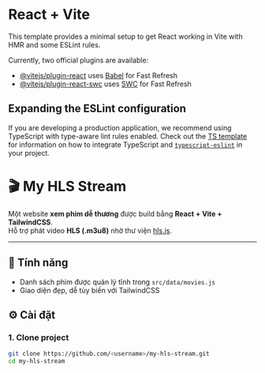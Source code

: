 # React + Vite

This template provides a minimal setup to get React working in Vite with HMR and some ESLint rules.

Currently, two official plugins are available:

- [@vitejs/plugin-react](https://github.com/vitejs/vite-plugin-react/blob/main/packages/plugin-react) uses [Babel](https://babeljs.io/) for Fast Refresh
- [@vitejs/plugin-react-swc](https://github.com/vitejs/vite-plugin-react/blob/main/packages/plugin-react-swc) uses [SWC](https://swc.rs/) for Fast Refresh

## Expanding the ESLint configuration

If you are developing a production application, we recommend using TypeScript with type-aware lint rules enabled. Check out the [TS template](https://github.com/vitejs/vite/tree/main/packages/create-vite/template-react-ts) for information on how to integrate TypeScript and [`typescript-eslint`](https://typescript-eslint.io) in your project.

# 🎬 My HLS Stream

Một website **xem phim dễ thương** được build bằng **React + Vite + TailwindCSS**.  
Hỗ trợ phát video **HLS (.m3u8)** nhờ thư viện [hls.js](https://github.com/video-dev/hls.js/).

---

## 🚀 Tính năng

- Danh sách phim được quản lý tĩnh trong `src/data/movies.js`
- Giao diện đẹp, dễ tùy biến với TailwindCSS

## ⚙️ Cài đặt

### 1. Clone project

```bash
git clone https://github.com/<username>/my-hls-stream.git
cd my-hls-stream
```
